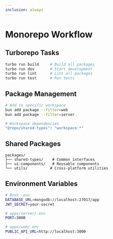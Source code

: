 ```yaml
---
inclusion: always
---
```


# Monorepo Workflow

## Turborepo Tasks
```bash
turbo run build     # Build all packages
turbo run dev       # Start development
turbo run lint      # Lint all packages
turbo run test      # Run tests
```

## Package Management
```bash
# Add to specific workspace
bun add package --filter=web
bun add package --filter=server

# Workspace dependencies
"@repo/shared-types": "workspace:*"
```

## Shared Packages
```
packages/
├── shared-types/    # Common interfaces
├── ui-components/   # Reusable components
└── utils/          # Cross-platform utilities
```

## Environment Variables
```bash
# Root .env
DATABASE_URL=mongodb://localhost:27017/app
JWT_SECRET=your-secret

# apps/server/.env
PORT=3000

# apps/web/.env
PUBLIC_API_URL=http://localhost:3000
```